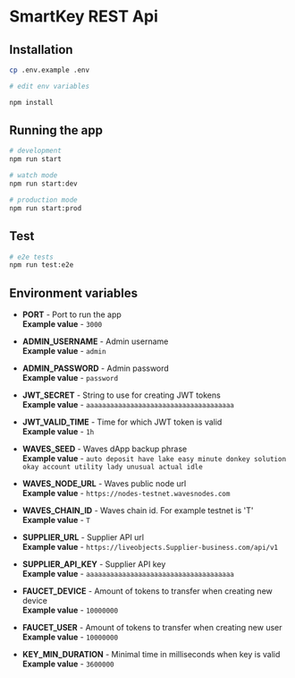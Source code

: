 # SmartKey REST Api

## Installation

```bash
cp .env.example .env

# edit env variables

npm install
```

## Running the app

```bash
# development
npm run start

# watch mode
npm run start:dev

# production mode
npm run start:prod
```

## Test

```bash
# e2e tests
npm run test:e2e
```

## Environment variables

- **PORT** - Port to run the app  
**Example value** - `3000`

-  **ADMIN_USERNAME** - Admin username  
**Example value** - `admin`

-  **ADMIN_PASSWORD** - Admin password  
**Example value** - `password`

- **JWT_SECRET** - String to use for creating JWT tokens  
**Example value** - `aaaaaaaaaaaaaaaaaaaaaaaaaaaaaaaaaaaaa`

- **JWT_VALID_TIME** - Time for which JWT token is valid  
**Example value** - `1h`

- **WAVES_SEED** - Waves dApp backup phrase  
**Example value** - `auto deposit have lake easy minute donkey solution okay account utility lady unusual actual idle`

- **WAVES_NODE_URL** - Waves public node url  
**Example value** - `https://nodes-testnet.wavesnodes.com`

- **WAVES_CHAIN_ID** - Waves chain id. For example testnet is 'T'  
**Example value** - `T`

- **SUPPLIER_URL** - Supplier API url  
**Example value** - `https://liveobjects.Supplier-business.com/api/v1`

- **SUPPLIER_API_KEY** - Supplier API key  
**Example value** - `aaaaaaaaaaaaaaaaaaaaaaaaaaaaaaaaaaaaa`

- **FAUCET_DEVICE** - Amount of tokens to transfer when creating new device  
**Example value** - `10000000`

- **FAUCET_USER** - Amount of tokens to transfer when creating new user  
**Example value** - `10000000`

- **KEY_MIN_DURATION** - Minimal time in milliseconds when key is valid  
**Example value** - `3600000`

